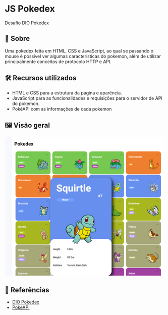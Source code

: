 # JS Pokedex

Desafio DIO Pokedex

## 📖 Sobre

Uma pokedex feita em HTML, CSS e JavaScript, ao qual se passando o mouse é possível ver algumas características do pokemon, além de utilizar principalmente conceitos de protocolo HTTP e API.

## 🛠 Recursos utilizados

- HTML e CSS para a estrutura da página e aparência.
- JavaScript para as funcionalidades e requisições para o servidor de API do pokemon.
- PokéAPI com as informações de cada pokemon

## 🖼 Visão geral

![Pokedex Imagem](./assets/images/pokemon.png)

## 📁 Referências

- [DIO Pokedex](https://github.com/digitalinnovationone/js-developer-pokedex)
- [PokeAPI](https://pokeapi.co)
